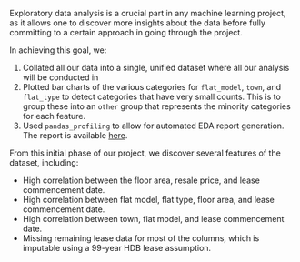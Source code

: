 Exploratory data analysis is a crucial part in any machine learning project, as it allows one to discover more insights about the data before fully committing to a certain approach in going through the project. 

In achieving this goal, we:

1. Collated all our data into a single, unified dataset where all our analysis will be conducted in
2. Plotted bar charts of the various categories for `flat_model`, `town`, and `flat_type` to detect categories that have very small counts. This is to group these into an `other` group that represents the minority categories for each feature.
3. Used `pandas_profiling` to allow for automated EDA report generation. The report is available [here](df_combined_report.html).

From this initial phase of our project, we discover several features of the dataset, including:

* High correlation between the floor area, resale price, and lease commencement date.
* High correlation between flat model, flat type, floor area, and lease commencement date.
* High correlation between town, flat model, and lease commencement date.
* Missing remaining lease data for most of the columns, which is imputable using a 99-year HDB lease assumption.

